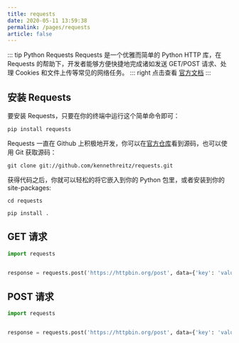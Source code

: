 ```yaml
---
title: requests
date: 2020-05-11 13:59:38
permalink: /pages/requests
article: false
---
```


::: tip Python Requests
Requests 是一个优雅而简单的 Python HTTP 库，在 Requests 的帮助下，开发者能够方便快捷地完成诸如发送 GET/POST 请求、处理 Cookies 和文件上传等常见的网络任务。
::: right
点击查看 [官方文档](https://requests.readthedocs.io/)
:::

## 安装 Requests

要安装 Requests，只要在你的终端中运行这个简单命令即可：

```shell
pip install requests
```

Requests 一直在 Github 上积极地开发，你可以在[官方仓库](https://github.com/psf/requests)看到源码，也可以使用 Git 获取源码：

```shell
git clone git://github.com/kennethreitz/requests.git
```

获得代码之后，你就可以轻松的将它嵌入到你的 Python 包里，或者安装到你的 site-packages:

```shell
cd requests
```

```shell
pip install .
```

## GET 请求

```python
import requests


response = requests.post('https://httpbin.org/post', data={'key': 'value'})
```

## POST 请求

```python
import requests


response = requests.post('https://httpbin.org/post', data={'key': 'value'})
```